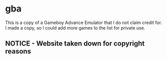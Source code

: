 # gba
This is a copy of a Gameboy Advance Emulator that I do not claim credit for. I made a copy, so I could add more games to the list for private use.
## NOTICE - Website taken down for copyright reasons
